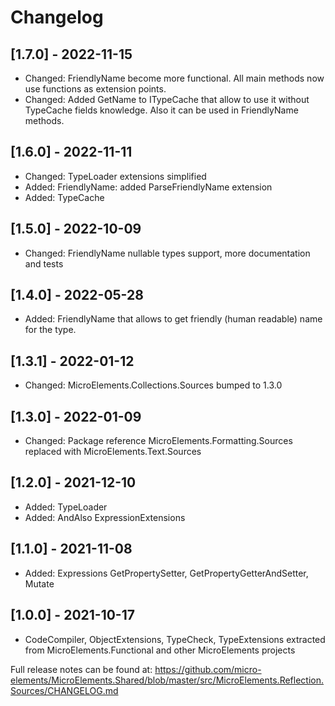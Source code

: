 ﻿# Changelog

## [1.7.0] - 2022-11-15
- Changed: FriendlyName become more functional. All main methods now use functions as extension points.
- Changed: Added GetName to ITypeCache that allow to use it without TypeCache fields knowledge. Also it can be used in FriendlyName methods.

## [1.6.0] - 2022-11-11
- Changed: TypeLoader extensions simplified
- Added: FriendlyName: added ParseFriendlyName extension
- Added: TypeCache

## [1.5.0] - 2022-10-09
- Changed: FriendlyName nullable types support, more documentation and tests

## [1.4.0] - 2022-05-28
- Added: FriendlyName that allows to get friendly (human readable) name for the type.

## [1.3.1] - 2022-01-12
- Changed: MicroElements.Collections.Sources bumped to 1.3.0

## [1.3.0] - 2022-01-09
- Changed: Package reference MicroElements.Formatting.Sources replaced with MicroElements.Text.Sources

## [1.2.0] - 2021-12-10
- Added: TypeLoader
- Added: AndAlso ExpressionExtensions

## [1.1.0] - 2021-11-08
- Added: Expressions GetPropertySetter, GetPropertyGetterAndSetter, Mutate

## [1.0.0] - 2021-10-17
- CodeCompiler, ObjectExtensions, TypeCheck, TypeExtensions extracted from MicroElements.Functional and other MicroElements projects

Full release notes can be found at: https://github.com/micro-elements/MicroElements.Shared/blob/master/src/MicroElements.Reflection.Sources/CHANGELOG.md
